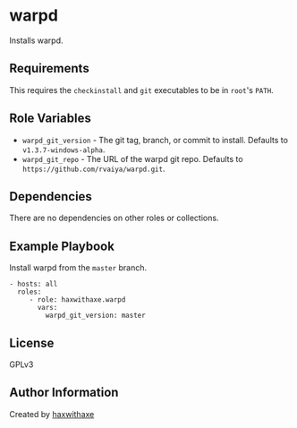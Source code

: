 warpd
=====

Installs warpd.

Requirements
------------

This requires the `checkinstall` and `git` executables to be in `root`'s `PATH`.

Role Variables
--------------

- `warpd_git_version` - The git tag, branch, or commit to install. Defaults to ``v1.3.7-windows-alpha``.
- `warpd_git_repo` - The URL of the warpd git repo. Defaults to ``https://github.com/rvaiya/warpd.git``.


Dependencies
------------

There are no dependencies on other roles or collections.


Example Playbook
----------------

Install warpd from the ``master`` branch.

    - hosts: all
      roles:
         - role: haxwithaxe.warpd
           vars:
             warpd_git_version: master


License
-------

GPLv3


Author Information
------------------

Created by [haxwithaxe](https://github.com/haxwithaxe)
